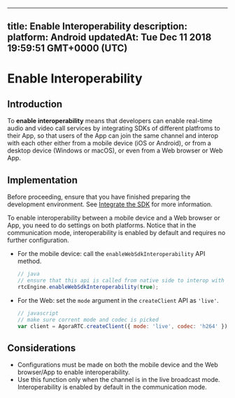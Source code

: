 
---
title: Enable Interoperability 
description: 
platform: Android
updatedAt: Tue Dec 11 2018 19:59:51 GMT+0000 (UTC)
---
# Enable Interoperability 
## Introduction
To **enable interoperability** means that developers can enable real-time audio and video call services by integrating SDKs of different platfroms to their App, so that users of the App can join the same channel and interop with each other either from a mobile device (iOS  or Android), or from a desktop device (Windows or macOS), or even from a Web browser or Web App.

## Implementation
Before proceeding, ensure that you have finished preparing the development environment. See [Integrate the SDK](../../en/Interactive%20Broadcast/android_video.md) for more information.

To enable interoperability between a mobile device and a Web browser or App, you need to do settings on both platforms. Notice that in the communication mode, interoperability is enabled by default and requires no further configuration.

* For the mobile device:  call the `enableWebSdkInteroperability` API method.

	```java
	// java
	// ensure that this api is called from native side to interop with web sdk
	rtcEngine.enableWebSdkInteroperability(true);
	```

* For the Web: set the `mode` argument in the `createClient` API as `'live'`.

	```javascript
	// javascript
	// make sure corrent mode and codec is picked
	var client = AgoraRTC.createClient({ mode: 'live', codec: 'h264' });
	```

## Considerations
* Configurations must be made on both the mobile device and the Web browser/App to enable interoperability.
* Use this function only when the channel is in the live broadcast mode. Interoperability is enabled by default in the communication mode.
	
